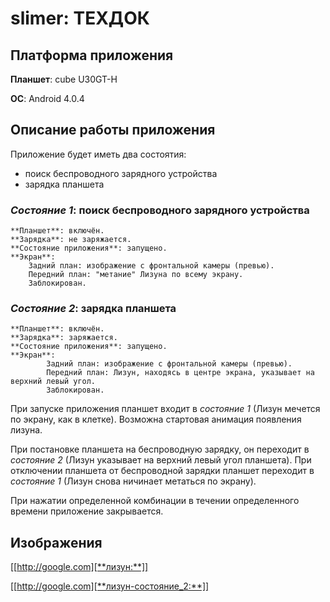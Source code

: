 # slimer: ТЕХДОК

## Платформа приложения

**Планшет**: cube U30GT-H

**ОС**: Android 4.0.4

## Описание работы приложения

Приложение будет иметь два состоятия:
- поиск беспроводного зарядного устройства
- зарядка планшета

### _Состояние 1_: поиск беспроводного зарядного устройства
    **Планшет**: включён.
    **Зарядка**: не заряжается.
    **Состояние приложения**: запущено.
    **Экран**:
        Задний план: изображение с фронтальной камеры (превью).
        Передний план: "метание" Лизуна по всему экрану.
        Заблокирован.

### _Состояние 2_: зарядка планшета
    **Планшет**: включён.
    **Зарядка**: заряжается.
    **Состояние приложения**: запущено.
    **Экран**:
            Задний план: изображение с фронтальной камеры (превью).
            Передний план: Лизун, находясь в центре экрана, указывает на верхний левый угол.
            Заблокирован.

При запуске приложения планшет входит в _состояние 1_ (Лизун мечется по экрану, как в клетке).
Возможна стартовая анимация появления лизуна.

При постановке планшета на беспроводную зарядку, он переходит в _состояние 2_ (Лизун указывает на верхний левый угол планшета).
При отключении планшета от беспроводной зарядки планшет переходит в _состояние 1_ (Лизун снова ничинает метаться по экрану).

При нажатии определенной комбинации в течении определенного времени приложение закрывается.

## Изображения

[[http://google.com][**лизун:**]]

[[http://google.com][**лизун-состояние_2:**]]